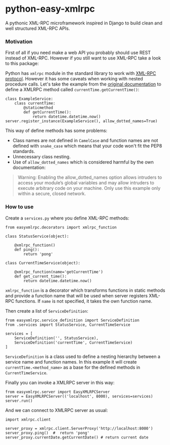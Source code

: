 # python-easy-xmlrpc
A pythonic XML-RPC microframework inspired in Django to build clean and well structured XML-RPC APIs.

### Motivation

First of all if you need make a web API you probably should use REST instead of XML-RPC. However if you still want to use XML-RPC take a look to this package:

Python has `xmlrpc` module in the standard library to work with [XML-RPC protocol](https://en.wikipedia.org/wiki/XML-RPC). However it has some caveats when working with nested procedure calls. Let's take the example from the [original documentation](https://docs.python.org/3/library/xmlrpc.server.html) to define a XMLRPC method called `currentTime.getCurrentTime()`:

    class ExampleService:
        class currentTime:
            @staticmethod
            def getCurrentTime():
                return datetime.datetime.now()    
    server.register_instance(ExampleService(), allow_dotted_names=True)
    
This way of define methods has some problems:
* Class names are not defined in `CamelCase` and function names are not defined with `snake_case` which means that your code won't fit the PEP8 standards.
* Unnecessary class nesting.
* Use of `allow_dotted_names` which is considered harmful by the own documentation:
>    Warning: Enabling the allow_dotted_names option allows intruders to access your module’s global variables and may allow intruders to execute arbitrary code on your machine. Only use this example only within a secure, closed network. 

### How to use

Create a `services.py` where you define XML-RPC methods:

    from easyxmlrpc.decorators import xmlrpc_function
    
    class StatusService(object):
    
        @xmlrpc_function()
        def ping():
            return 'pong'
    
    class CurrentTimeService(object):
    
        @xmlrpc_function(name='getCurrentTime')
        def get_current_time():
            return datetime.datetime.now()
`xmlrpc_function` is a decorator which transforms functions in static methods and provide a function name that will be used when server registers XML-RPC functions. If `name` is not specified, it takes the own function name.

Then create a list of `ServiceDefinition`:

    from easyxmlrpc.service_definition import ServiceDefinition
    from .services import StatusService, CurrentTimeService
    
    services = [
        ServiceDefinition('', StatusService),
        ServiceDefinition('currentTime', CurrentTimeService)
    ]
`ServiceDefinition` is a class used to define a nesting hierarchy between a service name and function names. In this example it will create  `currentTime.<method_name>` as a base for the defined methods in `CurrentTimeService`.

Finally you can invoke a XMLRPC server in this way:

    from easyxmlrpc.server import EasyXMLRPCServer
    server = EasyXMLRPCServer(('localhost', 8000), services=services)
    server.run()

And we can connect to XMLRPC server as usual:

    import xmlrpc.client
    
    server_proxy = xmlrpc.client.ServerProxy('http://localhost:8000')
    server_proxy.ping()  #  return 'pong'
    server_proxy.currentDate.getCurrentDate() # return current date
